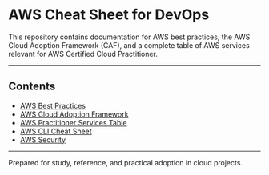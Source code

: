 # AWS Cheat Sheet for DevOps
This repository contains documentation for AWS best practices, the AWS Cloud Adoption Framework (CAF), 
and a complete table of AWS services relevant for AWS Certified Cloud Practitioner.

---

## Contents
- [AWS Best Practices](aws-best-practices.md)
- [AWS Cloud Adoption Framework](aws-cloud-adoption-framework.md)
- [AWS Practitioner Services Table](aws-practitioner-services.md)
- [AWS CLI Cheat Sheet](aws-cli-cheatsheet.md)
- [AWS Security](aws-security-notes.md)

---

Prepared for study, reference, and practical adoption in cloud projects.
